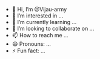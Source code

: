 - 👋 Hi, I’m @Vijau-army
- 👀 I’m interested in ...
- 🌱 I’m currently learning ...
- 💞️ I’m looking to collaborate on ...
- 📫 How to reach me ...
- 😄 Pronouns: ...
- ⚡ Fun fact: ...

<!---
Vijau-army/Vijau-army is a ✨ special ✨ repository because its `README.md` (this file) appears on your GitHub profile.
You can click the Preview link to take a look at your changes.
--->
